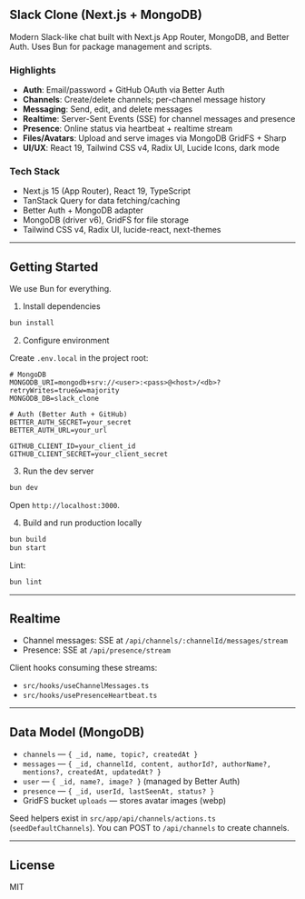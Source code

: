 ## Slack Clone (Next.js + MongoDB)

Modern Slack-like chat built with Next.js App Router, MongoDB, and Better Auth. Uses Bun for package management and scripts.

### Highlights

- **Auth**: Email/password + GitHub OAuth via Better Auth
- **Channels**: Create/delete channels; per-channel message history
- **Messaging**: Send, edit, and delete messages
- **Realtime**: Server-Sent Events (SSE) for channel messages and presence
- **Presence**: Online status via heartbeat + realtime stream
- **Files/Avatars**: Upload and serve images via MongoDB GridFS + Sharp
- **UI/UX**: React 19, Tailwind CSS v4, Radix UI, Lucide Icons, dark mode

### Tech Stack

- Next.js 15 (App Router), React 19, TypeScript
- TanStack Query for data fetching/caching
- Better Auth + MongoDB adapter
- MongoDB (driver v6), GridFS for file storage
- Tailwind CSS v4, Radix UI, lucide-react, next-themes

---

## Getting Started

We use Bun for everything.

1. Install dependencies

```bash
bun install
```

2. Configure environment

Create `.env.local` in the project root:

```env
# MongoDB
MONGODB_URI=mongodb+srv://<user>:<pass>@<host>/<db>?retryWrites=true&w=majority
MONGODB_DB=slack_clone

# Auth (Better Auth + GitHub)
BETTER_AUTH_SECRET=your_secret
BETTER_AUTH_URL=your_url

GITHUB_CLIENT_ID=your_client_id
GITHUB_CLIENT_SECRET=your_client_secret
```

3. Run the dev server

```bash
bun dev
```

Open `http://localhost:3000`.

4. Build and run production locally

```bash
bun build
bun start
```

Lint:

```bash
bun lint
```

---

## Realtime

- Channel messages: SSE at `/api/channels/:channelId/messages/stream`
- Presence: SSE at `/api/presence/stream`

Client hooks consuming these streams:

- `src/hooks/useChannelMessages.ts`
- `src/hooks/usePresenceHeartbeat.ts`

---

## Data Model (MongoDB)

- `channels` — `{ _id, name, topic?, createdAt }`
- `messages` — `{ _id, channelId, content, authorId?, authorName?, mentions?, createdAt, updatedAt? }`
- `user` — `{ _id, name?, image? }` (managed by Better Auth)
- `presence` — `{ _id, userId, lastSeenAt, status? }`
- GridFS bucket `uploads` — stores avatar images (webp)

Seed helpers exist in `src/app/api/channels/actions.ts` (`seedDefaultChannels`). You can POST to `/api/channels` to create channels.

---

## License

MIT
